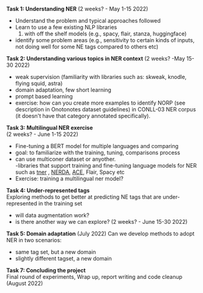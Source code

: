 

**Task 1: Understanding NER**
(2 weeks? - May 1-15 2022)
- Understand the problem and typical approaches followed 
- Learn to use a few existing NLP libraries   
    1. with off the shelf models (e.g., spacy, flair, stanza, huggingface)  
- identify some problem areas (e.g., sensitivity to certain kinds of inputs, not doing well for some NE tags compared to others etc)   


**Task 2: Understanding various topics in NER context** 
(2 weeks? -May 15-30 2022)  
- weak supervision (familiarity with libraries such as: skweak, knodle, flying squid, astra)  
- domain adaptation, few short learning  
- prompt based learning
- exercise: how can you create more examples to identify NORP (see description in Onotonotes dataset guidelines) in CONLL-03 NER corpus (it doesn't have that category annotated specifically). 

**Task 3: Multilingual NER exercise**  
(2 weeks? - June 1-15 2022)  
- Fine-tuning a BERT model for multiple languages and comparing   
- goal: to familiarize with the training, tuning, comparisons process  
- can use multiconer dataset or anyother.  
-libraries that support training and fine-tuning language models for NER such as [tner](https://github.com/asahi417/tner) , [NERDA](https://github.com/ebanalyse/NERDA/tree/main/src/NERDA), [ACE](https://github.com/Alibaba-NLP/ACE), Flair, Spacy etc  
- Exercise: training a multilingual ner model?

**Task 4: Under-represented tags**  
Exploring methods to get better at predicting NE tags that are under-represented in the training set
- will data augmentation work?
- is there another way we can explore? 
(2 weeks? - June 15-30 2022)

**Task 5: Domain adaptation**
(July 2022)
Can we develop methods to adopt NER in two scenarios: 
- same tag set, but a new domain 
- slightly different tagset, a new domain

**Task 7: Concluding the project**  
Final round of experiments, Wrap up, report writing and code cleanup  
(August 2022)






